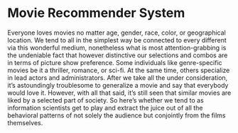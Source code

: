 # Movie Recommender System
Everyone loves movies no matter age, gender, race, color, or geographical location. We tend to all in the simplest way be connected to every different via this wonderful medium, nonetheless what is most attention-grabbing is the undeniable fact that however distinctive our selections and combos are in terms of picture show preference. Some individuals like genre-specific movies be it a thriller, romance, or sci-fi. At the same time, others specialize in lead actors and administrators. After we take all the under consideration, it’s astoundingly troublesome to generalize a movie and say that everybody would love it. However, with all that said, it’s still seen that similar movies are liked by a selected part of society. So here’s whether we tend to as information scientists get to play and extract the juice out of all the behavioral patterns of not solely the audience but conjointly from the films themselves.
